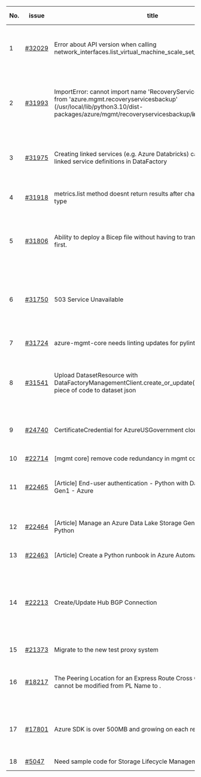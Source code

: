 | No. | issue | title | labels | assignees | bot advice | created date |
| ------ | ------ | ------ | ------ | ------ | ------ | :-----: |
|1|[#32029](https://github.com/Azure/azure-sdk-for-python/issues/32029)|Error about API version when calling network_interfaces.list_virtual_machine_scale_set_network_interfaces|question, Compute - VMSS, Mgmt, customer-reported, CXP Attention|msyyc||2023-09-12|
|2|[#31993](https://github.com/Azure/azure-sdk-for-python/issues/31993)|ImportError: cannot import name 'RecoveryServicesBackupClient' from 'azure.mgmt.recoveryservicesbackup' (/usr/local/lib/python3.10/dist-packages/azure/mgmt/recoveryservicesbackup/__init__.py)|bug, Recovery Services Backup, Mgmt, customer-reported, needs-team-attention, Recovery Services, CXP Attention|msyyc||2023-09-08|
|3|[#31975](https://github.com/Azure/azure-sdk-for-python/issues/31975)|Creating linked services (e.g. Azure Databricks) can lead to broken linked service definitions in DataFactory|question, Data Factory, Mgmt, customer-reported, needs-team-attention, CXP Attention|msyyc||2023-09-07|
|4|[#31918](https://github.com/Azure/azure-sdk-for-python/issues/31918)|metrics.list method doesnt return results after changing authorization type|question, Mgmt, customer-reported, needs-author-feedback|msyyc||2023-09-01|
|5|[#31806](https://github.com/Azure/azure-sdk-for-python/issues/31806)|Ability to deploy a Bicep file without having to transpile  it to ARM/.json first.|feature-request, question, Mgmt, customer-reported, needs-team-attention, CXP Attention, Resources|msyyc|no reply > 7|2023-08-25|
|6|[#31750](https://github.com/Azure/azure-sdk-for-python/issues/31750)|503 Service Unavailable|question, Network, Mgmt, customer-reported, no-recent-activity, needs-author-feedback, CXP Attention|msyyc||2023-08-22|
|7|[#31724](https://github.com/Azure/azure-sdk-for-python/issues/31724)|azure-mgmt-core needs linting updates for pylint version 2.15.8|Mgmt, Azure.Mgmt.Core, pylint|msyyc|new issue|2023-08-20|
|8|[#31541](https://github.com/Azure/azure-sdk-for-python/issues/31541)|Upload DatasetResource with DataFactoryManagementClient.create_or_update() adds non-wanted piece of code to dataset json|question, Data Factory, Service Attention, Mgmt, customer-reported, needs-team-attention, CXP Attention|msyyc|no reply > 7|2023-08-09|
|9|[#24740](https://github.com/Azure/azure-sdk-for-python/issues/24740)|CertificateCredential for AzureUSGovernment cloud|feature-request, Operations Management, Mgmt, needs-team-attention|msyyc, BigCat20196|new comment|2022-06-07|
|10|[#22714](https://github.com/Azure/azure-sdk-for-python/issues/22714)|[mgmt core] remove code redundancy in mgmt core polling|Mgmt, Azure.Mgmt.Core|msyyc|new issue|2022-01-21|
|11|[#22465](https://github.com/Azure/azure-sdk-for-python/issues/22465)|[Article] End-user authentication - Python with Data Lake Storage Gen1 - Azure|Storage, Docs, Client, Mgmt, Data Lake Storage Gen1, Resources|tasherif-msft, msyyc|no reply > 7|2022-01-12|
|12|[#22464](https://github.com/Azure/azure-sdk-for-python/issues/22464)|[Article] Manage an Azure Data Lake Storage Gen1 account with Python|Storage, Docs, Client, Mgmt, Data Lake Storage Gen1, Resources|tasherif-msft, msyyc|no reply > 7|2022-01-12|
|13|[#22463](https://github.com/Azure/azure-sdk-for-python/issues/22463)|[Article] Create a Python runbook in Azure Automation|Docs, Compute, Mgmt, Resources|msyyc|no reply > 7|2022-01-12|
|14|[#22213](https://github.com/Azure/azure-sdk-for-python/issues/22213)|Create/Update Hub BGP Connection|question, Network, Service Attention, Mgmt, customer-reported, no-recent-activity, needs-author-feedback, Network - Virtual WAN|msyyc||2021-12-17|
|15|[#21373](https://github.com/Azure/azure-sdk-for-python/issues/21373)|Migrate to the new test proxy system|Mgmt, Epic, MQ|msyyc|no reply > 7|2021-10-22|
|16|[#18217](https://github.com/Azure/azure-sdk-for-python/issues/18217)|The Peering Location for an Express Route Cross Connection ... cannot be modified from PL Name to .|bug, Network - ExpressRoute, Service Attention, Mgmt, customer-reported, needs-team-attention|msyyc|new comment|2021-04-22|
|17|[#17801](https://github.com/Azure/azure-sdk-for-python/issues/17801)|Azure SDK is over 500MB and growing on each release.|question, Network, Service Attention, Mgmt, customer-reported, needs-team-attention|iscai-msft, msyyc, lmazuel|new comment|2021-04-05|
|18|[#5047](https://github.com/Azure/azure-sdk-for-python/issues/5047)|Need sample code for Storage Lifecycle Management|Docs, Mgmt|msyyc|new comment|2019-05-02|
